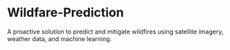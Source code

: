 # Wildfare-Prediction
A proactive solution to predict and mitigate wildfires using satellite imagery, weather data, and machine learning. 
